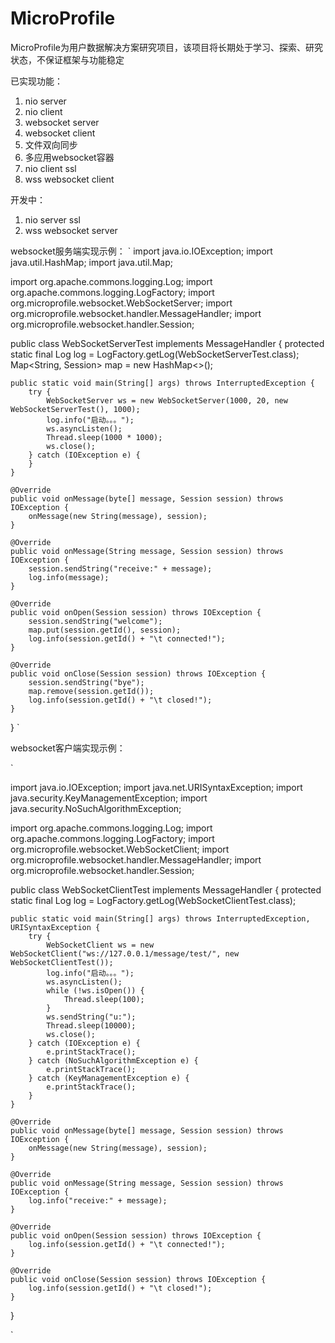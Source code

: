 # MicroProfile
MicroProfile为用户数据解决方案研究项目，该项目将长期处于学习、探索、研究状态，不保证框架与功能稳定

已实现功能：
1. nio server
1. nio client
1. websocket server
1. websocket client
1. 文件双向同步
1. 多应用websocket容器
1. nio client ssl
1. wss websocket client

开发中：

1. nio server ssl
1. wss websocket server

websocket服务端实现示例：
`
import java.io.IOException;
import java.util.HashMap;
import java.util.Map;

import org.apache.commons.logging.Log;
import org.apache.commons.logging.LogFactory;
import org.microprofile.websocket.WebSocketServer;
import org.microprofile.websocket.handler.MessageHandler;
import org.microprofile.websocket.handler.Session;

public class WebSocketServerTest implements MessageHandler {
    protected static final Log log = LogFactory.getLog(WebSocketServerTest.class);
    Map<String, Session> map = new HashMap<>();

    public static void main(String[] args) throws InterruptedException {
        try {
            WebSocketServer ws = new WebSocketServer(1000, 20, new WebSocketServerTest(), 1000);
            log.info("启动。。。");
            ws.asyncListen();
            Thread.sleep(1000 * 1000);
            ws.close();
        } catch (IOException e) {
        }
    }

    @Override
    public void onMessage(byte[] message, Session session) throws IOException {
        onMessage(new String(message), session);
    }

    @Override
    public void onMessage(String message, Session session) throws IOException {
        session.sendString("receive:" + message);
        log.info(message);
    }

    @Override
    public void onOpen(Session session) throws IOException {
        session.sendString("welcome");
        map.put(session.getId(), session);
        log.info(session.getId() + "\t connected!");
    }

    @Override
    public void onClose(Session session) throws IOException {
        session.sendString("bye");
        map.remove(session.getId());
        log.info(session.getId() + "\t closed!");
    }

}
`

websocket客户端实现示例：

`

import java.io.IOException;
import java.net.URISyntaxException;
import java.security.KeyManagementException;
import java.security.NoSuchAlgorithmException;

import org.apache.commons.logging.Log;
import org.apache.commons.logging.LogFactory;
import org.microprofile.websocket.WebSocketClient;
import org.microprofile.websocket.handler.MessageHandler;
import org.microprofile.websocket.handler.Session;

public class WebSocketClientTest implements MessageHandler {
    protected static final Log log = LogFactory.getLog(WebSocketClientTest.class);

    public static void main(String[] args) throws InterruptedException, URISyntaxException {
        try {
            WebSocketClient ws = new WebSocketClient("ws://127.0.0.1/message/test/", new WebSocketClientTest());
            log.info("启动。。。");
            ws.asyncListen();
            while (!ws.isOpen()) {
                Thread.sleep(100);
            }
            ws.sendString("u:");
            Thread.sleep(10000);
            ws.close();
        } catch (IOException e) {
            e.printStackTrace();
        } catch (NoSuchAlgorithmException e) {
            e.printStackTrace();
        } catch (KeyManagementException e) {
            e.printStackTrace();
        }
    }

    @Override
    public void onMessage(byte[] message, Session session) throws IOException {
        onMessage(new String(message), session);
    }

    @Override
    public void onMessage(String message, Session session) throws IOException {
        log.info("receive:" + message);
    }

    @Override
    public void onOpen(Session session) throws IOException {
        log.info(session.getId() + "\t connected!");
    }

    @Override
    public void onClose(Session session) throws IOException {
        log.info(session.getId() + "\t closed!");
    }

}

`
